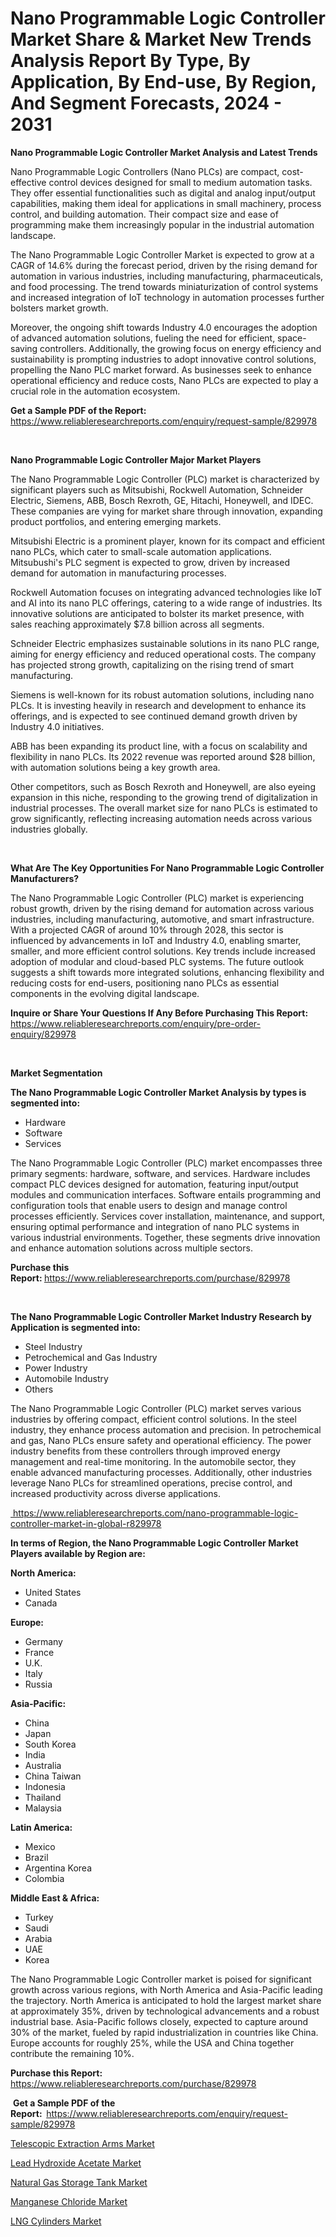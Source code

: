 <p><h1>Nano Programmable Logic Controller Market Share & Market New Trends Analysis Report By Type, By Application, By End-use, By Region, And Segment Forecasts, 2024 - 2031</h1></p><p><strong>Nano Programmable Logic Controller Market Analysis and Latest Trends</strong></p>
<p><p>Nano Programmable Logic Controllers (Nano PLCs) are compact, cost-effective control devices designed for small to medium automation tasks. They offer essential functionalities such as digital and analog input/output capabilities, making them ideal for applications in small machinery, process control, and building automation. Their compact size and ease of programming make them increasingly popular in the industrial automation landscape.</p><p>The Nano Programmable Logic Controller Market is expected to grow at a CAGR of 14.6% during the forecast period, driven by the rising demand for automation in various industries, including manufacturing, pharmaceuticals, and food processing. The trend towards miniaturization of control systems and increased integration of IoT technology in automation processes further bolsters market growth. </p><p>Moreover, the ongoing shift towards Industry 4.0 encourages the adoption of advanced automation solutions, fueling the need for efficient, space-saving controllers. Additionally, the growing focus on energy efficiency and sustainability is prompting industries to adopt innovative control solutions, propelling the Nano PLC market forward. As businesses seek to enhance operational efficiency and reduce costs, Nano PLCs are expected to play a crucial role in the automation ecosystem.</p></p>
<p><strong>Get a Sample PDF of the Report:&nbsp;</strong> <a href="https://www.reliableresearchreports.com/enquiry/request-sample/829978?utm_campaign=34&utm_medium=2&utm_source=Github&utm_content=ia&utm_term=29102024&utm_id=nano-programmable-logic-controller">https://www.reliableresearchreports.com/enquiry/request-sample/829978</a></p>
<p>&nbsp;</p>
<p><strong>Nano Programmable Logic Controller Major Market Players</strong></p>
<p><p>The Nano Programmable Logic Controller (PLC) market is characterized by significant players such as Mitsubishi, Rockwell Automation, Schneider Electric, Siemens, ABB, Bosch Rexroth, GE, Hitachi, Honeywell, and IDEC. These companies are vying for market share through innovation, expanding product portfolios, and entering emerging markets.</p><p>Mitsubishi Electric is a prominent player, known for its compact and efficient nano PLCs, which cater to small-scale automation applications. Mitsubushi's PLC segment is expected to grow, driven by increased demand for automation in manufacturing processes.</p><p>Rockwell Automation focuses on integrating advanced technologies like IoT and AI into its nano PLC offerings, catering to a wide range of industries. Its innovative solutions are anticipated to bolster its market presence, with sales reaching approximately $7.8 billion across all segments.</p><p>Schneider Electric emphasizes sustainable solutions in its nano PLC range, aiming for energy efficiency and reduced operational costs. The company has projected strong growth, capitalizing on the rising trend of smart manufacturing.</p><p>Siemens is well-known for its robust automation solutions, including nano PLCs. It is investing heavily in research and development to enhance its offerings, and is expected to see continued demand growth driven by Industry 4.0 initiatives.</p><p>ABB has been expanding its product line, with a focus on scalability and flexibility in nano PLCs. Its 2022 revenue was reported around $28 billion, with automation solutions being a key growth area.</p><p>Other competitors, such as Bosch Rexroth and Honeywell, are also eyeing expansion in this niche, responding to the growing trend of digitalization in industrial processes. The overall market size for nano PLCs is estimated to grow significantly, reflecting increasing automation needs across various industries globally.</p></p>
<p>&nbsp;</p>
<p><strong>What Are The Key Opportunities For Nano Programmable Logic Controller Manufacturers?</strong></p>
<p><p>The Nano Programmable Logic Controller (PLC) market is experiencing robust growth, driven by the rising demand for automation across various industries, including manufacturing, automotive, and smart infrastructure. With a projected CAGR of around 10% through 2028, this sector is influenced by advancements in IoT and Industry 4.0, enabling smarter, smaller, and more efficient control solutions. Key trends include increased adoption of modular and cloud-based PLC systems. The future outlook suggests a shift towards more integrated solutions, enhancing flexibility and reducing costs for end-users, positioning nano PLCs as essential components in the evolving digital landscape.</p></p>
<p><strong>Inquire or Share Your Questions If Any Before Purchasing This Report:</strong> <a href="https://www.reliableresearchreports.com/enquiry/pre-order-enquiry/829978?utm_campaign=34&utm_medium=2&utm_source=Github&utm_content=ia&utm_term=29102024&utm_id=nano-programmable-logic-controller">https://www.reliableresearchreports.com/enquiry/pre-order-enquiry/829978</a></p>
<p>&nbsp;</p>
<p><strong>Market Segmentation</strong></p>
<p><strong>The Nano Programmable Logic Controller Market Analysis by types is segmented into:</strong></p>
<p><ul><li>Hardware</li><li>Software</li><li>Services</li></ul></p>
<p><p>The Nano Programmable Logic Controller (PLC) market encompasses three primary segments: hardware, software, and services. Hardware includes compact PLC devices designed for automation, featuring input/output modules and communication interfaces. Software entails programming and configuration tools that enable users to design and manage control processes efficiently. Services cover installation, maintenance, and support, ensuring optimal performance and integration of nano PLC systems in various industrial environments. Together, these segments drive innovation and enhance automation solutions across multiple sectors.</p></p>
<p><strong>Purchase this Report:&nbsp;</strong><a href="https://www.reliableresearchreports.com/purchase/829978?utm_campaign=34&utm_medium=2&utm_source=Github&utm_content=ia&utm_term=29102024&utm_id=nano-programmable-logic-controller">https://www.reliableresearchreports.com/purchase/829978</a></p>
<p>&nbsp;</p>
<p><strong>The Nano Programmable Logic Controller Market Industry Research by Application is segmented into:</strong></p>
<p><ul><li>Steel Industry</li><li>Petrochemical and Gas Industry</li><li>Power Industry</li><li>Automobile Industry</li><li>Others</li></ul></p>
<p><p>The Nano Programmable Logic Controller (PLC) market serves various industries by offering compact, efficient control solutions. In the steel industry, they enhance process automation and precision. In petrochemical and gas, Nano PLCs ensure safety and operational efficiency. The power industry benefits from these controllers through improved energy management and real-time monitoring. In the automobile sector, they enable advanced manufacturing processes. Additionally, other industries leverage Nano PLCs for streamlined operations, precise control, and increased productivity across diverse applications.</p></p>
<p><a href="https://www.reliableresearchreports.com/nano-programmable-logic-controller-market-in-global-r829978?utm_campaign=34&utm_medium=2&utm_source=Github&utm_content=ia&utm_term=29102024&utm_id=nano-programmable-logic-controller">&nbsp;https://www.reliableresearchreports.com/nano-programmable-logic-controller-market-in-global-r829978</a></p>
<p><strong>In terms of Region, the Nano Programmable Logic Controller Market Players available by Region are:</strong></p>
<p>
    <p> <strong> North America: </strong>
        <ul>
            <li>United States</li>
            <li>Canada</li>
        </ul>
        </p> 
    <p> <strong> Europe: </strong>
        <ul>
            <li>Germany</li>
            <li>France</li>
            <li>U.K.</li>
            <li>Italy</li>
            <li>Russia</li>
        </ul>
        </p> 
    <p> <strong> Asia-Pacific: </strong>
        <ul>
            <li>China</li>
            <li>Japan</li>
            <li>South Korea</li>
            <li>India</li>
            <li>Australia</li>
            <li>China Taiwan</li>
            <li>Indonesia</li>
            <li>Thailand</li>
            <li>Malaysia</li>
        </ul>
        </p> 
    <p> <strong> Latin America: </strong>
        <ul>
            <li>Mexico</li>
            <li>Brazil</li>
            <li>Argentina Korea</li>
            <li>Colombia</li>
        </ul>
        </p> 
    <p> <strong> Middle East & Africa: </strong>
        <ul>
            <li>Turkey</li>
            <li>Saudi</li>
            <li>Arabia</li>
            <li>UAE</li>
            <li>Korea</li>
        </ul>
    </p>
    </p>
<p><p>The Nano Programmable Logic Controller market is poised for significant growth across various regions, with North America and Asia-Pacific leading the trajectory. North America is anticipated to hold the largest market share at approximately 35%, driven by technological advancements and a robust industrial base. Asia-Pacific follows closely, expected to capture around 30% of the market, fueled by rapid industrialization in countries like China. Europe accounts for roughly 25%, while the USA and China together contribute the remaining 10%.</p></p>
<p><strong>Purchase this Report: </strong><a href="https://www.reliableresearchreports.com/purchase/829978?utm_campaign=34&utm_medium=2&utm_source=Github&utm_content=ia&utm_term=29102024&utm_id=nano-programmable-logic-controller">https://www.reliableresearchreports.com/purchase/829978</a></p>
<p>&nbsp;<strong>Get a Sample PDF of the Report:&nbsp;&nbsp;</strong><a href="https://www.reliableresearchreports.com/enquiry/request-sample/829978?utm_campaign=34&utm_medium=2&utm_source=Github&utm_content=ia&utm_term=29102024&utm_id=nano-programmable-logic-controller">https://www.reliableresearchreports.com/enquiry/request-sample/829978</a></p>
<p><strong></strong></p>
<p><p><a href="https://issuu.com/reportprime-2/docs/telescopic-extraction-arms-market-s_f6da97f2afe813?utm_campaign=34&utm_medium=2&utm_source=Github&utm_content=ia&utm_term=29102024&utm_id=nano-programmable-logic-controller">Telescopic Extraction Arms Market</a></p><p><a href="https://github.com/AlisaRowe24/Market-Research-Report-List-1/blob/main/lead-hydroxide-acetate-market.md?utm_campaign=34&utm_medium=2&utm_source=Github&utm_content=ia&utm_term=29102024&utm_id=nano-programmable-logic-controller">Lead Hydroxide Acetate Market</a></p><p><a href="https://www.linkedin.com/pulse/natural-gas-storage-tank-market-ecosystem-competitive-landscape-kg1mf?utm_campaign=34&utm_medium=2&utm_source=Github&utm_content=ia&utm_term=29102024&utm_id=nano-programmable-logic-controller">Natural Gas Storage Tank Market</a></p><p><a href="https://github.com/Alanbrewer218/Market-Research-Report-List-1/blob/main/manganese-chloride-market.md?utm_campaign=34&utm_medium=2&utm_source=Github&utm_content=ia&utm_term=29102024&utm_id=nano-programmable-logic-controller">Manganese Chloride Market</a></p><p><a href="https://www.linkedin.com/pulse/lng-cylinders-ecosystem-mapping-innovation-value-chains-2024-2031-sm97f?utm_campaign=34&utm_medium=2&utm_source=Github&utm_content=ia&utm_term=29102024&utm_id=nano-programmable-logic-controller">LNG Cylinders Market</a></p></p>